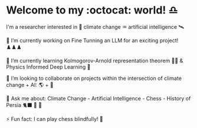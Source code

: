 # Welcome to my :octocat: world! ♎

I'm a researcher interested in 🌊 climate change ♒ artificial intelligence 🛰️

🔭 I’m currently working on Fine Tunning an LLM for an exciting project! ♟️♟️♟️

🌱 I’m currently learning Kolmogorov-Arnold representation theorem 🧑‍🔬 & Physics Informed Deep Learning 🏹

👯 I’m looking to collaborate on projects within the intersection of climate change + AI: 🌎 + 🤖

💬 Ask me about: Climate Change - Artificial Intelligence - Chess - History of Persia 🐈‍⬛ 🌸 🤗

⚡ Fun fact: I can play chess blindfully! 👺
